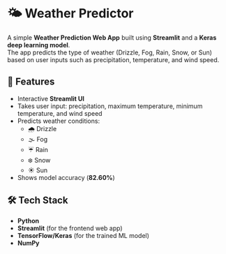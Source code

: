 # 🌤️ Weather Predictor

A simple **Weather Prediction Web App** built using **Streamlit** and a **Keras deep learning model**.  
The app predicts the type of weather (Drizzle, Fog, Rain, Snow, or Sun) based on user inputs such as precipitation, temperature, and wind speed.  

## 🚀 Features
- Interactive **Streamlit UI**
- Takes user input: precipitation, maximum temperature, minimum temperature, and wind speed
- Predicts weather conditions:
  - 🌧️ Drizzle
  - 🌫️ Fog
  - ☔ Rain
  - ❄️ Snow
  - ☀️ Sun
- Shows model accuracy (**82.60%**)

## 🛠️ Tech Stack
- **Python**
- **Streamlit** (for the frontend web app)
- **TensorFlow/Keras** (for the trained ML model)
- **NumPy**

